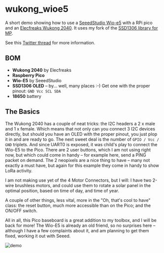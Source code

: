 # wukong_wioe5

A short demo showing how to use a [SeeedStudio Wio-e5](https://wiki.seeedstudio.com/Grove_LoRa_E5_New_Version/) with a RPi pico and an [Elecfreaks Wukong 2040](https://www.elecfreaks.com/elecfreaks-wukong2040-breakout-board-for-raspberry-pi-pico.html). It uses my fork of the [SSD1306 library for MP](https://github.com/Kongduino/ssd1306_mp).

See this [Twitter thread](https://twitter.com/Kongduino/status/1615538626636701698) for more information.

## BOM

* **Wukong 2040** by Elecfreaks
* **Raspberry Pico**
* **Wio-E5** by SeeedStudio
* **SSD1306 OLED** – by... well, many places :-) Get one with the proper pinout: `GND Vcc SCL SDA`
* **18650** battery

## The Basics

The Wukong 2040 has a couple of neat tricks: the I2C headers a 2 x male and 1 x female. Which means that not only can you connect 3 I2C devices directly, but should you have an OLED with the proper pinout, you just plop it in and are ready to go. The next sweet deal is the number of `GPIO / Vcc / GND` triplets. And since UART0 is exposed, it was child's play to connect the Wio-E5 to the Pico. There are 2 user buttons, which I am not using right now, but which could come in handy – for example here, send a PING packet on demand. The 2 neopixels are a nice thing to have – many not exactly a must have, but again for this example they come in handy to show LoRa activity.

I am not making use yet of the 4 Motor Connectors, but I will: I have two 2-wire brushless motors, and could use them to rotate a solar panel in the optimal position, based on time of day, and time of year.

A couple of other things, less vital, more in the "Oh, that's cool to have" class: the reset button, much more accessible than on the Pico; and the ON/OFF switch.

All in all, this Pico baseboard is a great addition to my toolbox, and I will be back for more! The Wio-E5 is already an old friend, so no surprises here – although I have a few complaints about it, and am planning to get them fixed, working it out with Seeed.

![demo](demo.gif)


